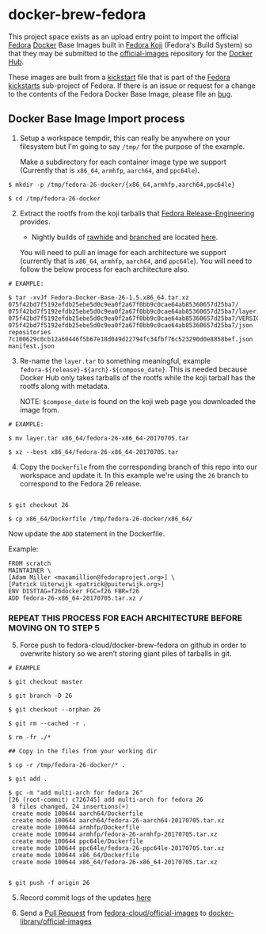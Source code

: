 docker-brew-fedora
==================

This project space exists as an upload entry point to import the official
[Fedora](https://getfedora.org/) [Docker](https://www.docker.com/)
Base Images built in [Fedora Koji](http://koji.fedoraproject.org/koji/)
(Fedora's Build System) so that they may be submitted to the
[official-images](https://github.com/docker-library/official-images) repository
for the [Docker Hub](https://hub.docker.com/).

These images are built from a [kickstart](https://github.com/rhinstaller/pykickstart/blob/master/docs/kickstart-docs.rst)
file that is part of the [Fedora
kickstarts](https://pagure.io/fedora-kickstarts) sub-project of Fedora. If there
is an issue or request for a change to the contents of the Fedora Docker Base
Image, please file an
[bug](https://bugzilla.redhat.com/enter_bug.cgi?product=Fedora&component=spin-kickstarts).

Docker Base Image Import process
--------------------------------

1. Setup a workspace tempdir, this can really be anywhere on your filesystem but
   I'm going to say `/tmp/` for the purpose of the example.

   Make a subdirectory for each container image type we support (Currently that
   is `x86_64`, `armhfp`, `aarch64`, and `ppc64le`).

```
$ mkdir -p /tmp/fedora-26-docker/{x86_64,armhfp,aarch64,ppc64le}

$ cd /tmp/fedora-26-docker

```

2. Extract the rootfs from the koji tarballs that
   [Fedora Release-Engineering](https://fedoraproject.org/wiki/ReleaseEngineering)
   provides.
   * Nightly builds of [rawhide](https://fedoraproject.org/wiki/Releases/Rawhide)
   and
   [branched](https://fedoraproject.org/wiki/Releases/Branched)
   are located
   [here](http://koji.fedoraproject.org/koji/tasks?start=0&state=all&view=tree&method=image&order=-id).

   You will need to pull an image for each architecture we support (currently
   that is ``x86_64``, ``armhfp``, ``aarch64``, and ``ppc64le``). You will need
   to follow the below process for each architecture also.

```
# EXAMPLE:

$ tar -xvJf Fedora-Docker-Base-26-1.5.x86_64.tar.xz
075f42bd7f5192efdb25ebe5d0c9ea0f2a67f0bb9c0cae64ab85360657d25ba7/
075f42bd7f5192efdb25ebe5d0c9ea0f2a67f0bb9c0cae64ab85360657d25ba7/layer.tar
075f42bd7f5192efdb25ebe5d0c9ea0f2a67f0bb9c0cae64ab85360657d25ba7/VERSION
075f42bd7f5192efdb25ebe5d0c9ea0f2a67f0bb9c0cae64ab85360657d25ba7/json
repositories
7c100629c0cb12a60446f5b67e18d049d22794fc34fbf76c523290d0e8858bef.json
manifest.json
```

3. Re-name the `layer.tar` to something meaningful, example
   `fedora-${release}-${arch}-${compose_date}`. This is needed because Docker
   Hub only takes tarballs of the rootfs while the koji tarball has the rootfs
   along with metadata.

   NOTE: `$compose_date` is found on the koji web page you downloaded the image
   from.

```
# EXAMPLE:

$ mv layer.tar x86_64/fedora-26-x86_64-20170705.tar

$ xz --best x86_64/fedora-26-x86_64-20170705.tar
```

4. Copy the `Dockerfile` from the corresponding branch of this repo into our
   workspace and update it. In this example we're using the `26` branch to
   correspond to the Fedora 26 release.

```

$ git checkout 26

$ cp x86_64/Dockerfile /tmp/fedora-26-docker/x86_64/

```

Now update the `ADD` statement in the Dockerfile.

Example:

```
FROM scratch
MAINTAINER \
[Adam Miller <maxamillion@fedoraproject.org>] \
[Patrick Uiterwijk <patrick@puiterwijk.org>]
ENV DISTTAG=f26docker FGC=f26 FBR=f26
ADD fedora-26-x86_64-20170705.tar.xz /
```

### REPEAT THIS PROCESS FOR EACH ARCHITECTURE BEFORE MOVING ON TO STEP 5

5. Force push to fedora-cloud/docker-brew-fedora on github in order to overwrite
   history so we aren’t storing giant piles of tarballs in git.

```
# EXAMPLE

$ git checkout master

$ git branch -D 26

$ git checkout --orphan 26

$ git rm --cached -r .

$ rm -fr ./*

## Copy in the files from your working dir

$ cp -r /tmp/fedora-26-docker/* .

$ git add .

$ gc -m "add multi-arch for fedora 26"
[26 (root-commit) c726745] add multi-arch for fedora 26
 8 files changed, 24 insertions(+)
 create mode 100644 aarch64/Dockerfile
 create mode 100644 aarch64/fedora-26-aarch64-20170705.tar.xz
 create mode 100644 armhfp/Dockerfile
 create mode 100644 armhfp/fedora-26-armhfp-20170705.tar.xz
 create mode 100644 ppc64le/Dockerfile
 create mode 100644 ppc64le/fedora-26-ppc64le-20170705.tar.xz
 create mode 100644 x86_64/Dockerfile
 create mode 100644 x86_64/fedora-26-x86_64-20170705.tar.xz


$ git push -f origin 26
```

5. Record commit logs of the updates
   [here](https://github.com/fedora-cloud/official-images/blob/master/library/fedora)

6. Send a [Pull Request](https://help.github.com/articles/using-pull-requests/)
   from
   [fedora-cloud/official-images](https://github.com/fedora-cloud/official-images)
   to
   [docker-library/official-images](https://github.com/docker-library/official-images/)
